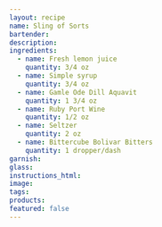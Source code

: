 ```yaml
---
layout: recipe
name: Sling of Sorts
bartender:
description:
ingredients:
  - name: Fresh lemon juice
    quantity: 3/4 oz
  - name: Simple syrup
    quantity: 3/4 oz
  - name: Gamle Ode Dill Aquavit
    quantity: 1 3/4 oz
  - name: Ruby Port Wine
    quantity: 1/2 oz
  - name: Seltzer
    quantity: 2 oz
  - name: Bittercube Bolivar Bitters
    quantity: 1 dropper/dash
garnish:
glass:
instructions_html:
image:
tags:
products:
featured: false
---
```



